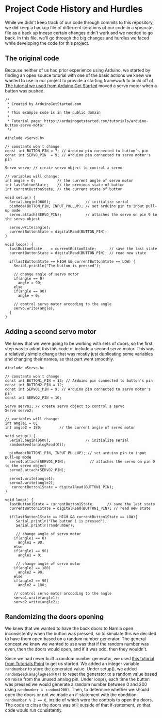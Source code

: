 # Project Code History and Hurdles

While we didn't keep track of our code through commits to this repository, we did keep a backup file of differrent iterations of our code in a spearate file as a back up incase certain changes didn't work and we needed to go back. In this file, we'll go through the big changes and hurdles we faced while developing the code for this project. 

## The original code
Because neither of us had prior experience using Arduino, we started by finding an open source tutorial with one of the basic actions we knew we wanted to use in our project to provide a starting framework to build off of. [The tutorial we used from Arduino Get Started](https://arduinogetstarted.com/tutorials/arduino-button-servo-motor) moved a servo motor when a button was pushed.

```
/*
 * Created by ArduinoGetStarted.com
 *
 * This example code is in the public domain
 *
 * Tutorial page: https://arduinogetstarted.com/tutorials/arduino-button-servo-motor
 */

#include <Servo.h>

// constants won't change
const int BUTTON_PIN = 7; // Arduino pin connected to button's pin
const int SERVO_PIN  = 9; // Arduino pin connected to servo motor's pin

Servo servo; // create servo object to control a servo

// variables will change:
int angle = 0;          // the current angle of servo motor
int lastButtonState;    // the previous state of button
int currentButtonState; // the current state of button

void setup() {
  Serial.begin(9600);                // initialize serial
  pinMode(BUTTON_PIN, INPUT_PULLUP); // set arduino pin to input pull-up mode
  servo.attach(SERVO_PIN);           // attaches the servo on pin 9 to the servo object

  servo.write(angle);
  currentButtonState = digitalRead(BUTTON_PIN);
}

void loop() {
  lastButtonState    = currentButtonState;      // save the last state
  currentButtonState = digitalRead(BUTTON_PIN); // read new state

  if(lastButtonState == HIGH && currentButtonState == LOW) {
    Serial.println("The button is pressed");

    // change angle of servo motor
    if(angle == 0)
      angle = 90;
    else
    if(angle == 90)
      angle = 0;

    // control servo motor arccoding to the angle
    servo.write(angle);
  }
}
```

## Adding a second servo motor
We knew that we were going to be working with sets of doors, so the first step was to adapt this this code ot include a second servo motor. This was a relatively simple change that was mostly just duplicating some variables and changing their names, so that part went smoothly. 

```
#include <Servo.h>

// constants won't change
const int BUTTON1_PIN = 13; // Arduino pin connected to button's pin
const int BUTTON2_PIN = 12;
const int SERVO1_PIN = 9; // Arduino pin connected to servo motor's pin
const int SERVO2_PIN = 10;

Servo servo1; // create servo object to control a servo
Servo servo2;

// variables will change:
int angle1 = 0;  
int angle2 = 180;        // the current angle of servo motor

void setup() {
  Serial.begin(9600);                // initialize serial
  randomSeed(analogRead(0));

  pinMode(BUTTON1_PIN, INPUT_PULLUP); // set arduino pin to input pull-up mode
  servo1.attach(SERVO1_PIN);           // attaches the servo on pin 9 to the servo object
  servo2.attach(SERVO2_PIN);
  
  servo1.write(angle1);
  servo2.write(angle2);
   currentButton1State = digitalRead(BUTTON1_PIN);
}

void loop() {
  lastButton1State = currentButton1State;      // save the last state
  currentButton1State = digitalRead(BUTTON1_PIN); // read new state
  
  if(lastButton1State == HIGH && currentButton1State == LOW){
     Serial.println("The button 1 is pressed");
     Serial.println(randnumber);
     
     // change angle of servo motor
    if(angle1 == 0)
      angle1 = 90;
    else
    if(angle1 == 90)
      angle1 = 0;
      
     // change angle of servo motor
    if(angle2 == 180)
      angle2 = 90;
    else
    if(angle2 == 90)
      angle2 = 180;

    // control servo motor arccoding to the angle
    servo1.write(angle1);
    servo2.write(angle2);
```

## Randomizing the doors opening
We knew that we wanted to have the back doors to Narnia open inconsistently when the button was pressed, so to simulate this we decided to have them open based on a random number generator. The general concept we knew we wanted to use was that if the random number was even, then the doors would open, and if it was odd, then they wouldn't. 

Since we had never built a random number generator, we used [this tutorial from Tutorials Point](https://www.tutorialspoint.com/arduino/arduino_random_numbers.htm) to get us started. We added an integer variable `randnumber` to store the generated value. Under setup(), we added `randomSeed(anaglogRead(0))` to reset the generator to a random value based on noise from the unused analog pin. Under loop(), each time the button was pressed we would generate a random number between 0 and 200 using `randnumber = random(200)`. Then, to determine whether we should open the doors or not we made an if-statement with the condition `randnumber % 2 == 0`, inside of which were the controls to open the doors. The code to close the doors was still outside of that if-statement, so that code would run consistently.
